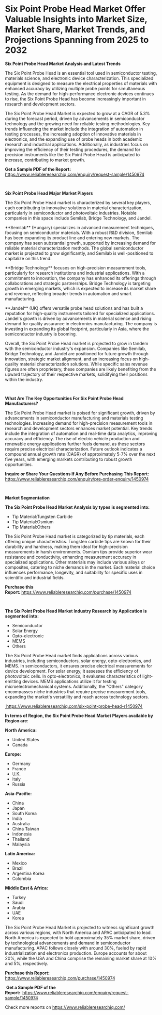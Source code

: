 <p><h1>Six Point Probe Head Market Offer Valuable Insights into Market Size, Market Share, Market Trends, and Projections Spanning from 2025 to 2032</h1></p><p><strong>Six Point Probe Head Market Analysis and Latest Trends</strong></p>
<p><p>The Six Point Probe Head is an essential tool used in semiconductor testing, materials science, and electronic device characterization. This specialized equipment is designed to measure the electrical properties of materials with enhanced accuracy by utilizing multiple probe points for simultaneous testing. As the demand for high-performance electronic devices continues to rise, the Six Point Probe Head has become increasingly important in research and development sectors.</p><p>The Six Point Probe Head Market is expected to grow at a CAGR of 5.3% during the forecast period, driven by advancements in semiconductor technology and the growing need for reliable testing methodologies. Key trends influencing the market include the integration of automation in testing processes, the increasing adoption of innovative materials in electronics, and the expanding use of probe heads in both academic research and industrial applications. Additionally, as industries focus on improving the efficiency of their testing procedures, the demand for precision instruments like the Six Point Probe Head is anticipated to increase, contributing to market growth.</p></p>
<p><strong>Get a Sample PDF of the Report:&nbsp;</strong> <a href="https://www.reliableresearchiq.com/enquiry/request-sample/1450974?utm_campaign=3262&utm_medium=2&utm_source=Github&utm_content=ia&utm_term=11042025&utm_id=six-point-probe-head">https://www.reliableresearchiq.com/enquiry/request-sample/1450974</a></p>
<p>&nbsp;</p>
<p><strong>Six Point Probe Head Major Market Players</strong></p>
<p><p>The Six Point Probe Head market is characterized by several key players, each contributing to innovative solutions in material characterization, particularly in semiconductor and photovoltaic industries. Notable companies in this space include Semilab, Bridge Technology, and Jandel.</p><p>**Semilab** (Hungary) specializes in advanced measurement techniques, focusing on semiconductor materials. With a robust R&D division, Semilab has been expanding its product line and entering new markets. The company has seen substantial growth, supported by increasing demand for reliable material characterization methods. The global semiconductor market is projected to grow significantly, and Semilab is well-positioned to capitalize on this trend.</p><p>**Bridge Technology** focuses on high-precision measurement tools, particularly for research institutions and industrial applications. With a commitment to innovation, the company has enhanced its offerings through collaborations and strategic partnerships. Bridge Technology is targeting growth in emerging markets, which is expected to increase its market share and revenue, reflecting broader trends in automation and smart manufacturing.</p><p>**Jandel** (UK) offers versatile probe head solutions and has built a reputation for high-quality instruments tailored for specialized applications. Jandel's growth is driven by advancements in material science and rising demand for quality assurance in electronics manufacturing. The company is investing in expanding its global footprint, particularly in Asia, where the semiconductor industry is booming.</p><p>Overall, the Six Point Probe Head market is projected to grow in tandem with the semiconductor industry's expansion. Companies like Semilab, Bridge Technology, and Jandel are positioned for future growth through innovation, strategic market alignment, and an increasing focus on high-quality material characterization solutions. While specific sales revenue figures are often proprietary, these companies are likely benefiting from the upward trajectory of their respective markets, solidifying their positions within the industry.</p></p>
<p>&nbsp;</p>
<p><strong>What Are The Key Opportunities For Six Point Probe Head Manufacturers?</strong></p>
<p><p>The Six Point Probe Head market is poised for significant growth, driven by advancements in semiconductor manufacturing and materials testing technologies. Increasing demand for high-precision measurement tools in research and development sectors enhances market potential. Key trends include the integration of automation and real-time data analytics, improving accuracy and efficiency. The rise of electric vehicle production and renewable energy applications further fuels demand, as these sectors require precise electrical characterization. Future outlook indicates a compound annual growth rate (CAGR) of approximately 5-7% over the next five years, with emerging markets contributing to robust growth opportunities.</p></p>
<p><strong>Inquire or Share Your Questions If Any Before Purchasing This Report:</strong> <a href="https://www.reliableresearchiq.com/enquiry/pre-order-enquiry/1450974?utm_campaign=3262&utm_medium=2&utm_source=Github&utm_content=ia&utm_term=11042025&utm_id=six-point-probe-head">https://www.reliableresearchiq.com/enquiry/pre-order-enquiry/1450974</a></p>
<p>&nbsp;</p>
<p><strong>Market Segmentation</strong></p>
<p><strong>The Six Point Probe Head Market Analysis by types is segmented into:</strong></p>
<p><ul><li>Tip Material:Tungsten Carbide</li><li>Tip Material:Osmium</li><li>Tip Material:Others</li></ul></p>
<p><p>The Six Point Probe Head market is categorized by tip materials, each offering unique characteristics. Tungsten carbide tips are known for their durability and hardness, making them ideal for high-precision measurements in harsh environments. Osmium tips provide superior wear resistance and conductivity, enhancing measurement accuracy in specialized applications. Other materials may include various alloys or composites, catering to niche demands in the market. Each material choice influences performance, longevity, and suitability for specific uses in scientific and industrial fields.</p></p>
<p><strong>Purchase this Report:&nbsp;</strong><a href="https://www.reliableresearchiq.com/purchase/1450974?utm_campaign=3262&utm_medium=2&utm_source=Github&utm_content=ia&utm_term=11042025&utm_id=six-point-probe-head">https://www.reliableresearchiq.com/purchase/1450974</a></p>
<p>&nbsp;</p>
<p><strong>The Six Point Probe Head Market Industry Research by Application is segmented into:</strong></p>
<p><ul><li>Semiconductor</li><li>Solar Energy</li><li>Opto-electronic</li><li>MEMS</li><li>Others</li></ul></p>
<p><p>The Six Point Probe Head market finds applications across various industries, including semiconductors, solar energy, opto-electronics, and MEMS. In semiconductors, it ensures precise electrical measurements for device development. For solar energy, it assesses the efficiency of photovoltaic cells. In opto-electronics, it evaluates characteristics of light-emitting devices. MEMS applications utilize it for testing microelectromechanical systems. Additionally, the "Others" category encompasses niche industries that require precise measurement tools, expanding the market's versatility and reach across technology sectors.</p></p>
<p><a href="https://www.reliableresearchiq.com/six-point-probe-head-r1450974?utm_campaign=3262&utm_medium=2&utm_source=Github&utm_content=ia&utm_term=11042025&utm_id=six-point-probe-head">&nbsp;https://www.reliableresearchiq.com/six-point-probe-head-r1450974</a></p>
<p><strong>In terms of Region, the Six Point Probe Head Market Players available by Region are:</strong></p>
<p>
    <p> <strong> North America: </strong>
        <ul>
            <li>United States</li>
            <li>Canada</li>
        </ul>
        </p> 
    <p> <strong> Europe: </strong>
        <ul>
            <li>Germany</li>
            <li>France</li>
            <li>U.K.</li>
            <li>Italy</li>
            <li>Russia</li>
        </ul>
        </p> 
    <p> <strong> Asia-Pacific: </strong>
        <ul>
            <li>China</li>
            <li>Japan</li>
            <li>South Korea</li>
            <li>India</li>
            <li>Australia</li>
            <li>China Taiwan</li>
            <li>Indonesia</li>
            <li>Thailand</li>
            <li>Malaysia</li>
        </ul>
        </p> 
    <p> <strong> Latin America: </strong>
        <ul>
            <li>Mexico</li>
            <li>Brazil</li>
            <li>Argentina Korea</li>
            <li>Colombia</li>
        </ul>
        </p> 
    <p> <strong> Middle East & Africa: </strong>
        <ul>
            <li>Turkey</li>
            <li>Saudi</li>
            <li>Arabia</li>
            <li>UAE</li>
            <li>Korea</li>
        </ul>
    </p>
    </p>
<p><p>The Six Point Probe Head Market is projected to witness significant growth across various regions, with North America and APAC anticipated to lead. North America is expected to hold approximately 35% market share, driven by technological advancements and demand in semiconductor manufacturing. APAC follows closely with around 30%, fueled by rapid industrialization and electronics production. Europe accounts for about 20%, while the USA and China comprise the remaining market share at 10% and 5%, respectively.</p></p>
<p><strong>Purchase this Report: </strong><a href="https://www.reliableresearchiq.com/purchase/1450974?utm_campaign=3262&utm_medium=2&utm_source=Github&utm_content=ia&utm_term=11042025&utm_id=six-point-probe-head">https://www.reliableresearchiq.com/purchase/1450974</a></p>
<p>&nbsp;<strong>Get a Sample PDF of the Report:&nbsp;&nbsp;</strong><a href="https://www.reliableresearchiq.com/enquiry/request-sample/1450974?utm_campaign=3262&utm_medium=2&utm_source=Github&utm_content=ia&utm_term=11042025&utm_id=six-point-probe-head">https://www.reliableresearchiq.com/enquiry/request-sample/1450974</a></p>
<p><strong></strong></p>
<p>Check more reports on <a href="https://www.reliableresearchiq.com/?utm_campaign=3262&utm_medium=2&utm_source=Github&utm_content=ia&utm_term=11042025&utm_id=six-point-probe-head">https://www.reliableresearchiq.com/</a></p>